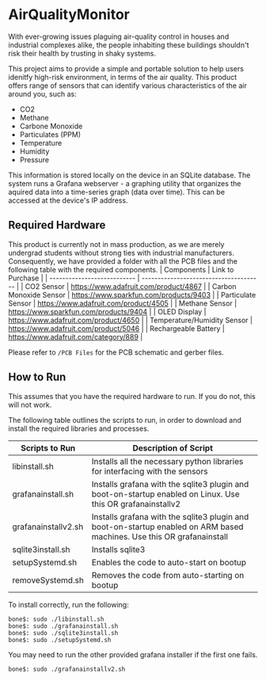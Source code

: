 # AirQualityMonitor

With ever-growing issues plaguing air-quality control in houses and industrial complexes alike, the people inhabiting these buildings shouldn't risk their health by trusting in shaky systems.

This project aims to provide a simple and portable solution to help users idenitfy high-risk environment, in terms of the air quality. This product  offers range of sensors that can identify various characteristics of the air around you, such as:
- CO2
- Methane
- Carbone Monoxide
- Particulates (PPM)
- Temperature
- Humidity
- Pressure

This information is stored locally on the device in an SQLite database. The system runs a Grafana webserver - a graphing utility that organizes the aquired data into a time-series graph (data over time). This can be accessed at the device's IP address.

## Required Hardware
This product is currently not in mass production, as we are merely undergrad students without strong ties with industrial manufacturers. Consequently, we have provided a folder with all the PCB files and the following table with the required components.
| Components                  | Link to Purchase                       |
| --------------------------- | -------------------------------------- |
| CO2 Sensor                  | https://www.adafruit.com/product/4867  |
| Carbon Monoxide Sensor      | https://www.sparkfun.com/products/9403 |
| Particulate Sensor          | https://www.adafruit.com/product/4505  |
| Methane Sensor              | https://www.sparkfun.com/products/9404 |
| OLED Display                | https://www.adafruit.com/product/4650  |
| Temperature/Humidity Sensor | https://www.adafruit.com/product/5046  |
| Rechargeable Battery        | https://www.adafruit.com/category/889  |

Please refer to `/PCB Files` for the PCB schematic and gerber files.


## How to Run
This assumes that you have the required hardware to run. If you do not, this will not work.

The following table outlines the scripts to run, in order to download and install the required libraries and processes.

| Scripts to Run      | Description of Script                                                                                                  |
| ------------------- | ---------------------------------------------------------------------------------------------------------------------- |
| libinstall.sh       | Installs all the necessary python libraries for interfacing with the sensors                                           |
| grafanainstall.sh   | Installs grafana with the sqlite3 plugin and boot-on-startup enabled on Linux. Use this OR grafanainstallv2            |
| grafanainstallv2.sh | Installs grafana with the sqlite3 plugin and boot-on-startup enabled on ARM based machines. Use this OR grafanainstall |
| sqlite3install.sh   | Installs sqlite3                                                                                                       |
| setupSystemd.sh     | Enables the code to auto-start on bootup                                                                               |
| removeSystemd.sh    | Removes the code from auto-starting on bootup                                                                          |

To install correctly, run the following:
```
bone$: sudo ./libinstall.sh
bone$: sudo ./grafanainstall.sh
bone$: sudo ./sqlite3install.sh
bone$: sudo ./setupSystemd.sh
```
You may need to run the other provided grafana installer if the first one fails.
```
bone$: sudo ./grafanainstallv2.sh
```

